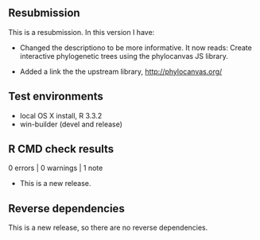 ## Resubmission
This is a resubmission. In this version I have:

*  Changed the descriptiono to be more informative. It now reads: Create interactive phylogenetic trees using the phylocanvas JS library.

* Added a link the the upstream library, http://phylocanvas.org/

## Test environments
* local OS X install, R 3.3.2
* win-builder (devel and release)

## R CMD check results

0 errors | 0 warnings | 1 note

* This is a new release.


## Reverse dependencies

This is a new release, so there are no reverse dependencies.

